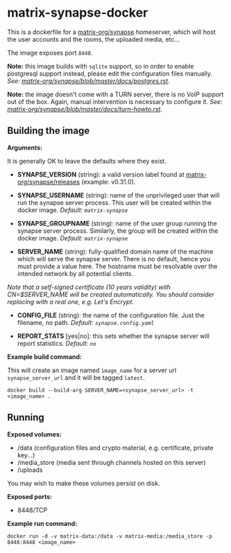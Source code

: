 # matrix-synapse-docker
This is a dockerfile for a [matrix-org/synapse](https://github.com/matrix-org/synapse) homeserver, which will host the user accounts and the rooms, the uploaded media, etc...

The image exposes port `8448`.

**Note:** this image builds with `sqlite` support, so in order to enable postgresql support instead, please edit the configuration files manually. *See: [matrix-org/synapse/blob/master/docs/postgres.rst](https://github.com/matrix-org/synapse/blob/master/docs/postgres.rst).*

**Note:** the image doesn't come with a TURN server, there is no VoIP support out of the box. Again, manual intervention is necessary to configure it. *See: [matrix-org/synapse/blob/master/docs/turn-howto.rst](https://github.com/matrix-org/synapse/blob/master/docs/turn-howto.rst).*

## Building the image

**Arguments:**

It is generally OK to leave the defaults where they exist.

* **SYNAPSE_VERSION** (string): a valid version label found at [matrix-org/synapse/releases](https://github.com/matrix-org/synapse/releases) (example: v0.31.0).

* **SYNAPSE_USERNAME** (string): name of the unprivileged user that will run the synapse server process. This user will be created within the docker image. *Default: `matrix-synapse`*

* **SYNAPSE_GROUPNAME** (string): name of the user group running the synapse server process. Similarly, the group will be created within the docker image.
 *Default: `matrix-synapse`*

* **SERVER_NAME** (string): fully-qualified domain name of the machine which will serve the synapse server. There is no default, hence you must provide a value here. The hostname must be resolvable over the intended network by all potential clients.

 *Note that a self-signed certificate (10 years validity) with CN=$SERVER_NAME will be created automatically. You should consider replacing with a real one, e.g. Let's Encrypt.*
* **CONFIG_FILE** (string): the name of the configuration file. Just the filename, no path.
*Default: `synapse.config.yaml`*

* **REPORT_STATS** [yes|no]: this sets whether the synapse server will report statistics. *Default: `no`*

**Example build command:**

This will create an image named `image_name` for a server url `synapse_server_url` and it will be tagged `latest`.

    docker build --build-arg SERVER_NAME=<synapse_server_url> -t <image_name> .

## Running

**Exposed volumes:**

* /data (configuration files and crypto material, e.g. certificate, private key...)
* /media_store (media sent through channels hosted on this server)
* /uploads

You may wish to make these volumes persist on disk.

**Exposed ports:**

* 8448/TCP

**Example run command:**

    docker run -d -v matrix-data:/data -v matrix-media:/media_store -p 8448:8448 <image_name>
